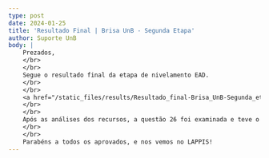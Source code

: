 ```yaml
---
type: post
date: 2024-01-25
title: 'Resultado Final | Brisa UnB - Segunda Etapa'
author: Suporte UnB
body: |
    Prezados,
    </br>
    </br>
    Segue o resultado final da etapa de nivelamento EAD.
    </br>
    </br>
    <a href="/static_files/results/Resultado_final-Brisa_UnB-Segunda_etapa.pdf">Resultado Final</a>
    </br>
    </br>
    Após as análises dos recursos, a questão 26 foi examinada e teve o recurso deferido pela organização do processo seletivo. Logo, todos os alunos receberam a pontuação total para essa questão.
    </br>
    </br>
    Parabéns a todos os aprovados, e nos vemos no LAPPIS!
---
```

